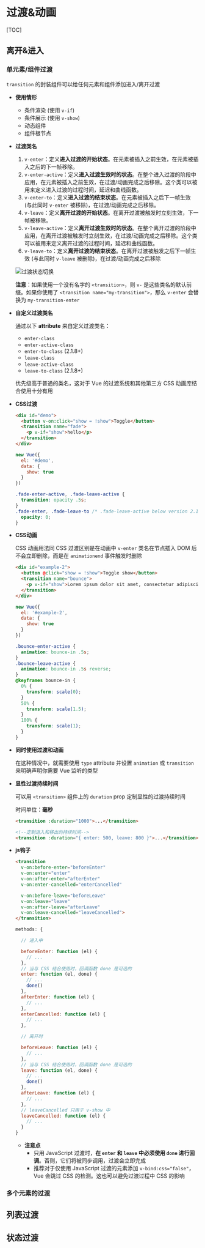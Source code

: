 # 过渡&动画

[TOC]

## 离开&进入

### 单元素/组件过渡

`transition` 的封装组件可以给任何元素和组件添加进入/离开过渡

- **使用情形**

  - 条件渲染 (使用 `v-if`)
  - 条件展示 (使用 `v-show`)
  - 动态组件
  - 组件根节点

- **过渡类名**

  1. `v-enter`：定义**进入过渡的开始状态**。在元素被插入之前生效，在元素被插入之后的下一帧移除。
  2. `v-enter-active`：定义**进入过渡生效时的状态**。在整个进入过渡的阶段中应用，在元素被插入之前生效，在过渡/动画完成之后移除。这个类可以被用来定义进入过渡的过程时间，延迟和曲线函数。
  3. `v-enter-to`：定义**进入过渡的结束状态**。在元素被插入之后下一帧生效 (与此同时 `v-enter` 被移除)，在过渡/动画完成之后移除。
  4. `v-leave`：定义**离开过渡的开始状态**。在离开过渡被触发时立刻生效，下一帧被移除。
  5. `v-leave-active`：定义**离开过渡生效时的状态**。在整个离开过渡的阶段中应用，在离开过渡被触发时立刻生效，在过渡/动画完成之后移除。这个类可以被用来定义离开过渡的过程时间，延迟和曲线函数。
  6. `v-leave-to`：定义**离开过渡的结束状态**。在离开过渡被触发之后下一帧生效 (与此同时 `v-leave` 被删除)，在过渡/动画完成之后移除

  ![过渡状态切换](F:\前端笔记\studyNote\images\过渡状态切换.png)

  **注意**：如果使用一个没有名字的 `<transition>`，则 `v-` 是这些类名的默认前缀。如果你使用了 `<transition name="my-transition">`，那么 `v-enter` 会替换为 `my-transition-enter`
  
- **自定义过渡类名**

  通过以下 **attribute** 来自定义过渡类名：

  - `enter-class`
  - `enter-active-class`
  - `enter-to-class` (2.1.8+)
  - `leave-class`
  - `leave-active-class`
  - `leave-to-class` (2.1.8+)

  优先级高于普通的类名，这对于 Vue 的过渡系统和其他第三方 CSS 动画库结合使用十分有用

- **CSS过渡**

  ```html
  <div id="demo">
    <button v-on:click="show = !show">Toggle</button>
    <transition name="fade">
      <p v-if="show">hello</p>
    </transition>
  </div>
  ```

  ```javascript
  new Vue({
    el: '#demo',
    data: {
      show: true
    }
  })
  ```

  ```css
  .fade-enter-active, .fade-leave-active {
    transition: opacity .5s;
  }
  .fade-enter, .fade-leave-to /* .fade-leave-active below version 2.1.8 */ {
    opacity: 0;
  }
  ```

- **CSS动画**

  CSS 动画用法同 CSS 过渡区别是在动画中 `v-enter` 类名在节点插入 DOM 后不会立即删除，而是在 `animationend` 事件触发时删除

  ```html
  <div id="example-2">
    <button @click="show = !show">Toggle show</button>
    <transition name="bounce">
      <p v-if="show">Lorem ipsum dolor sit amet, consectetur adipiscing elit. Mauris facilisis enim libero, at lacinia diam fermentum id. </p>
    </transition>
  </div>
  ```

  ```javascript
  new Vue({
    el: '#example-2',
    data: {
      show: true
    }
  })
  ```

  ```css
  .bounce-enter-active {
    animation: bounce-in .5s;
  }
  .bounce-leave-active {
    animation: bounce-in .5s reverse;
  }
  @keyframes bounce-in {
    0% {
      transform: scale(0);
    }
    50% {
      transform: scale(1.5);
    }
    100% {
      transform: scale(1);
    }
  }
  ```

- **同时使用过渡和动画**

  在这种情况中，就需要使用 `type` attribute 并设置 `animation` 或 `transition` 来明确声明你需要 Vue 监听的类型

- **显性过渡持续时间**

  可以用 `<transition>` 组件上的 `duration` prop 定制显性的过渡持续时间

  时间单位：**毫秒**

  ```html
  <transition :duration="1000">...</transition>
  
  <!--定制进入和移出的持续时间-->
  <transition :duration="{ enter: 500, leave: 800 }">...</transition>
  ```

- **js钩子**

  ```html
  <transition
    v-on:before-enter="beforeEnter"
    v-on:enter="enter"
    v-on:after-enter="afterEnter"
    v-on:enter-cancelled="enterCancelled"
  
    v-on:before-leave="beforeLeave"
    v-on:leave="leave"
    v-on:after-leave="afterLeave"
    v-on:leave-cancelled="leaveCancelled">
  </transition>
  ```

  ```javascript
  methods: {
  
    // 进入中
  
    beforeEnter: function (el) {
      // ...
    },
    // 当与 CSS 结合使用时，回调函数 done 是可选的
    enter: function (el, done) {
      // ...
      done()
    },
    afterEnter: function (el) {
      // ...
    },
    enterCancelled: function (el) {
      // ...
    },
  
    // 离开时
  
    beforeLeave: function (el) {
      // ...
    },
    // 当与 CSS 结合使用时，回调函数 done 是可选的
    leave: function (el, done) {
      // ...
      done()
    },
    afterLeave: function (el) {
      // ...
    },
    // leaveCancelled 只用于 v-show 中
    leaveCancelled: function (el) {
      // ...
    }
  }
  ```

  - **注意点**
    - 只用 JavaScript 过渡时，**在 `enter` 和 `leave` 中必须使用 `done` 进行回调**。否则，它们将被同步调用，过渡会立即完成
    - 推荐对于仅使用 JavaScript 过渡的元素添加 `v-bind:css="false"`，Vue 会跳过 CSS 的检测。这也可以避免过渡过程中 CSS 的影响



### 多个元素的过渡





## 列表过渡





## 状态过渡

